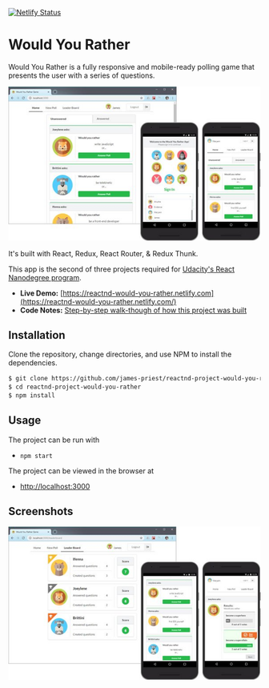 [![Netlify Status](https://api.netlify.com/api/v1/badges/a716b2bd-1082-43d9-bd17-cd3684d2d7ad/deploy-status)](https://app.netlify.com/sites/reactnd-would-you-rather/deploys)


# Would You Rather

Would You Rather is a fully responsive and mobile-ready polling game that presents the user with a series of questions.

![screenshot #1](docs/assets/images/wyr77-small.jpg)

It's built with React, Redux, React Router, & Redux Thunk.

This app is the second of three projects required for [Udacity's React Nanodegree program](https://www.udacity.com/course/react-nanodegree--nd019).

- **Live Demo:** [https://reactnd-would-you-rather.netlify.com](https://reactnd-would-you-rather.netlify.com/)
- **Code Notes:** [Step-by-step walk-though of how this project was built](https://james-priest.github.io/reactnd-project-would-you-rather/)

## Installation

Clone the repository, change directories, and use NPM to install the dependencies.

```bash
$ git clone https://github.com/james-priest/reactnd-project-would-you-rather.git
$ cd reactnd-project-would-you-rather
$ npm install
```

## Usage

The project can be run with

- `npm start`

The project can be viewed in the browser at

- [http://localhost:3000](http://localhost:3000)

## Screenshots

![screenshot #2](docs/assets/images/wyr76-small.jpg)
